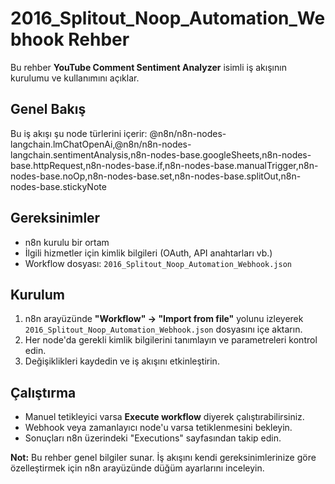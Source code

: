 # 2016_Splitout_Noop_Automation_Webhook Rehber

Bu rehber **YouTube Comment Sentiment Analyzer** isimli iş akışının kurulumu ve kullanımını açıklar.

## Genel Bakış
Bu iş akışı şu node türlerini içerir: @n8n/n8n-nodes-langchain.lmChatOpenAi,@n8n/n8n-nodes-langchain.sentimentAnalysis,n8n-nodes-base.googleSheets,n8n-nodes-base.httpRequest,n8n-nodes-base.if,n8n-nodes-base.manualTrigger,n8n-nodes-base.noOp,n8n-nodes-base.set,n8n-nodes-base.splitOut,n8n-nodes-base.stickyNote

## Gereksinimler
- n8n kurulu bir ortam
- İlgili hizmetler için kimlik bilgileri (OAuth, API anahtarları vb.)
- Workflow dosyası: `2016_Splitout_Noop_Automation_Webhook.json`

## Kurulum
1. n8n arayüzünde **"Workflow" → "Import from file"** yolunu izleyerek `2016_Splitout_Noop_Automation_Webhook.json` dosyasını içe aktarın.
2. Her node'da gerekli kimlik bilgilerini tanımlayın ve parametreleri kontrol edin.
3. Değişiklikleri kaydedin ve iş akışını etkinleştirin.

## Çalıştırma
- Manuel tetikleyici varsa **Execute workflow** diyerek çalıştırabilirsiniz.
- Webhook veya zamanlayıcı node'u varsa tetiklenmesini bekleyin.
- Sonuçları n8n üzerindeki "Executions" sayfasından takip edin.

**Not:** Bu rehber genel bilgiler sunar. İş akışını kendi gereksinimlerinize göre özelleştirmek için n8n arayüzünde düğüm ayarlarını inceleyin.
